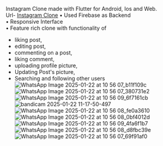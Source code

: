 Instagram Clone made with Flutter for Android, Ios and Web. \
Url- [Instagram Clone](https://sanjayadhikari-007.github.io/instagram-clone/)
• Used Firebase as Backend \
• Responsive Interface \
• Feature rich clone with functionality of 
- liking post, 
- editing post, 
- commenting on a post, 
- liking comment, 
- uploading profile picture, 
- Updating Post's picture, 
- Searching and following other users 
![WhatsApp Image 2025-01-22 at 10 56 07_b11f109c](https://raw.githubusercontent.com/SanjayAdhikari-007/instagram-clone/refs/heads/main/cover/imgs/1.jpg)
![WhatsApp Image 2025-01-22 at 10 56 07_380731e2](https://raw.githubusercontent.com/SanjayAdhikari-007/instagram-clone/refs/heads/main/cover/imgs/2.jpg)
![WhatsApp Image 2025-01-22 at 10 56 09_6f7161cb](https://raw.githubusercontent.com/SanjayAdhikari-007/instagram-clone/refs/heads/main/cover/imgs/3.jpg)
![bandicam 2025-01-22 11-17-50-497](https://raw.githubusercontent.com/SanjayAdhikari-007/instagram-clone/refs/heads/main/cover/imgs/4.jpg)
![WhatsApp Image 2025-01-22 at 10 56 08_fe0a3610](https://raw.githubusercontent.com/SanjayAdhikari-007/instagram-clone/refs/heads/main/cover/imgs/5.jpg)
![WhatsApp Image 2025-01-22 at 10 56 08_0bf4012d](https://raw.githubusercontent.com/SanjayAdhikari-007/instagram-clone/refs/heads/main/cover/imgs/6.jpg)
![WhatsApp Image 2025-01-22 at 10 56 09_4fa6f1b7](https://raw.githubusercontent.com/SanjayAdhikari-007/instagram-clone/refs/heads/main/cover/imgs/7.jpg)
![WhatsApp Image 2025-01-22 at 10 56 08_d8fbc39e](https://raw.githubusercontent.com/SanjayAdhikari-007/instagram-clone/refs/heads/main/cover/imgs/8.jpg)
![WhatsApp Image 2025-01-22 at 10 56 07_69f91af0](https://raw.githubusercontent.com/SanjayAdhikari-007/instagram-clone/refs/heads/main/cover/imgs/9.jpg)



